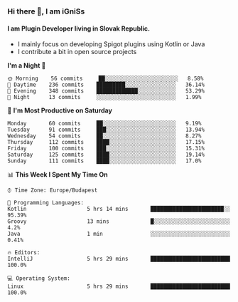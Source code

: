 ### Hi there 👋, I am iGniSs

#### I am Plugin Developer living in Slovak Republic.
- I mainly focus on developing Spigot plugins using Kotlin or Java
- I contribute a bit in open source projects

<!--START_SECTION:waka-->
**I'm a Night 🦉** 

```text
🌞 Morning    56 commits     ██░░░░░░░░░░░░░░░░░░░░░░░   8.58% 
🌆 Daytime    236 commits    █████████░░░░░░░░░░░░░░░░   36.14% 
🌃 Evening    348 commits    █████████████░░░░░░░░░░░░   53.29% 
🌙 Night      13 commits     ░░░░░░░░░░░░░░░░░░░░░░░░░   1.99%

```
📅 **I'm Most Productive on Saturday** 

```text
Monday       60 commits     ██░░░░░░░░░░░░░░░░░░░░░░░   9.19% 
Tuesday      91 commits     ███░░░░░░░░░░░░░░░░░░░░░░   13.94% 
Wednesday    54 commits     ██░░░░░░░░░░░░░░░░░░░░░░░   8.27% 
Thursday     112 commits    ████░░░░░░░░░░░░░░░░░░░░░   17.15% 
Friday       100 commits    ███░░░░░░░░░░░░░░░░░░░░░░   15.31% 
Saturday     125 commits    ████░░░░░░░░░░░░░░░░░░░░░   19.14% 
Sunday       111 commits    ████░░░░░░░░░░░░░░░░░░░░░   17.0%

```


📊 **This Week I Spent My Time On** 

```text
⌚︎ Time Zone: Europe/Budapest

💬 Programming Languages: 
Kotlin                   5 hrs 14 mins       ███████████████████████░░   95.39% 
Groovy                   13 mins             █░░░░░░░░░░░░░░░░░░░░░░░░   4.2% 
Java                     1 min               ░░░░░░░░░░░░░░░░░░░░░░░░░   0.41%

🔥 Editors: 
IntelliJ                 5 hrs 29 mins       █████████████████████████   100.0%

💻 Operating System: 
Linux                    5 hrs 29 mins       █████████████████████████   100.0%

```


<!--END_SECTION:waka-->